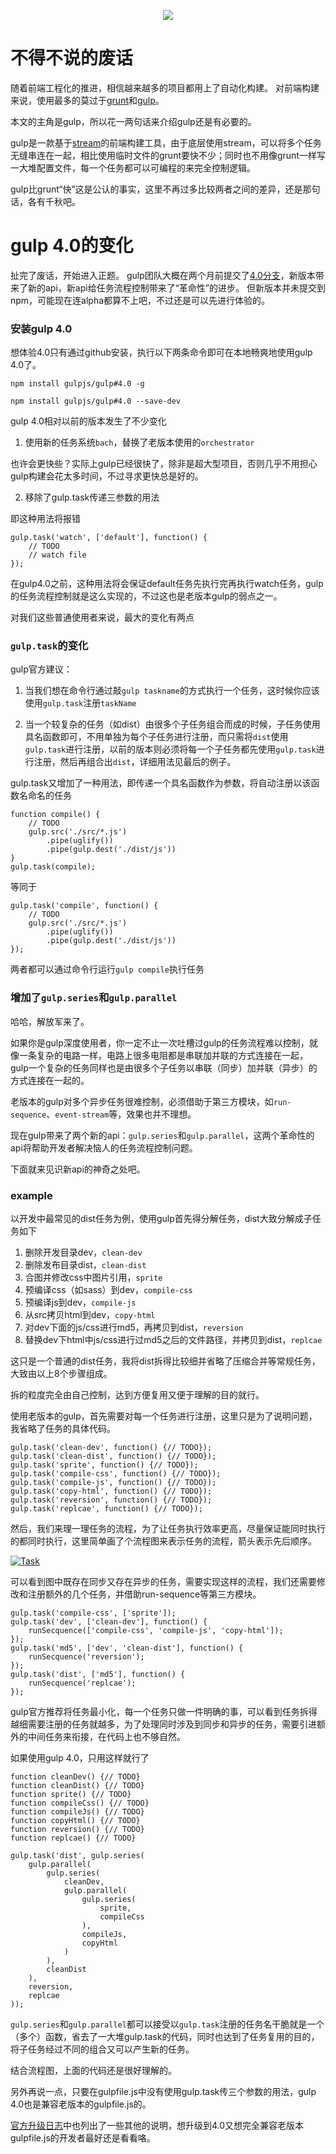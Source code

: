 <p align="center">
  <a href="http://gulpjs.com">
    <img src="https://raw.githubusercontent.com/gulpjs/artwork/master/gulp-2x.png">
  </a>
</p>

# 不得不说的废话
随着前端工程化的推进，相信越来越多的项目都用上了自动化构建。
对前端构建来说，使用最多的莫过于[grunt][grunt]和[gulp][gulp]。

本文的主角是gulp，所以花一两句话来介绍gulp还是有必要的。

gulp是一款基于[stream][stream]的前端构建工具，由于底层使用stream，可以将多个任务无缝串连在一起，相比使用临时文件的grunt要快不少；同时也不用像grunt一样写一大堆配置文件，每一个任务都可以可编程的来完全控制逻辑。

gulp比grunt“快”这是公认的事实，这里不再过多比较两者之间的差异，还是那句话，各有千秋吧。

# gulp 4.0的变化
扯完了废话，开始进入正题。
gulp团队大概在两个月前提交了[4.0分支][branch]，新版本带来了新的api，新api给任务流程控制带来了“革命性”的进步。
但新版本并未提交到npm，可能现在连alpha都算不上吧，不过还是可以先进行体验的。

### 安装gulp 4.0
想体验4.0只有通过github安装，执行以下两条命令即可在本地畅爽地使用gulp 4.0了。

`npm install gulpjs/gulp#4.0 -g`

`npm install gulpjs/gulp#4.0 --save-dev`

gulp 4.0相对以前的版本发生了不少变化

1. 使用新的任务系统`bach`，替换了老版本使用的`orchestrator`

也许会更快些？实际上gulp已经很快了，除非是超大型项目，否则几乎不用担心gulp构建会花太多时间，不过寻求更快总是好的。

2. 移除了gulp.task传递三参数的用法

即这种用法将报错
```
gulp.task('watch', ['default'], function() {
    // TODO
    // watch file
});
```
在gulp4.0之前，这种用法将会保证default任务先执行完再执行watch任务，gulp的任务流程控制就是这么实现的，不过这也是老版本gulp的弱点之一。

对我们这些普通使用者来说，最大的变化有两点
### `gulp.task`的变化
gulp官方建议：

1. 当我们想在命令行通过敲`gulp taskname`的方式执行一个任务，这时候你应该使用`gulp.task`注册`taskName`

2. 当一个较复杂的任务（如dist）由很多个子任务组合而成的时候，子任务使用具名函数即可，不用单独为每个子任务进行注册，而只需将`dist`使用`gulp.task`进行注册，以前的版本则必须将每一个子任务都先使用`gulp.task`进行注册，然后再组合出`dist`，详细用法见最后的例子。

gulp.task又增加了一种用法，即传递一个具名函数作为参数，将自动注册以该函数名命名的任务
```
function compile() {
    // TODO
    gulp.src('./src/*.js')
        .pipe(uglify())
        .pipe(gulp.dest('./dist/js'))
}
gulp.task(compile);
```
等同于
```
gulp.task('compile', function() {
    // TODO
    gulp.src('./src/*.js')
        .pipe(uglify())
        .pipe(gulp.dest('./dist/js'))
});
```
两者都可以通过命令行运行`gulp compile`执行任务

### 增加了`gulp.series`和`gulp.parallel`
哈哈，解放军来了。

如果你是gulp深度使用者，你一定不止一次吐槽过gulp的任务流程难以控制，就像一条复杂的电路一样，电路上很多电阻都是串联加并联的方式连接在一起，gulp一个复杂的任务同样也是由很多个子任务以串联（同步）加并联（异步）的方式连接在一起的。

老版本的gulp对多个异步任务很难控制，必须借助于第三方模块，如`run-sequence`、`event-stream`等，效果也并不理想。

现在gulp带来了两个新的api：`gulp.series`和`gulp.parallel`，这两个革命性的api将帮助开发者解决恼人的任务流程控制问题。

下面就来见识新api的神奇之处吧。
### example
以开发中最常见的dist任务为例，使用gulp首先得分解任务，dist大致分解成子任务如下

1. 删除开发目录dev，`clean-dev`
2. 删除发布目录dist，`clean-dist`
3. 合图并修改css中图片引用，`sprite`
4. 预编译css（如sass）到dev，`compile-css`
5. 预编译js到dev，`compile-js`
6. 从src拷贝html到dev，`copy-html`
7. 对dev下面的js/css进行md5，再拷贝到dist，`reversion`
8. 替换dev下html中js/css进行过md5之后的文件路径，并拷贝到dist，`replcae`

这只是一个普通的dist任务，我将dist拆得比较细并省略了压缩合并等常规任务，大致由以上8个步骤组成。

拆的粒度完全由自己控制，达到方便复用又便于理解的目的就行。

使用老版本的gulp，首先需要对每一个任务进行注册，这里只是为了说明问题，我省略了任务的具体代码。

```
gulp.task('clean-dev', function() {// TODO});
gulp.task('clean-dist', function() {// TODO});
gulp.task('sprite', function() {// TODO});
gulp.task('compile-css', function() {// TODO});
gulp.task('compile-js', function() {// TODO});
gulp.task('copy-html', function() {// TODO});
gulp.task('reversion', function() {// TODO});
gulp.task('replcae', function() {// TODO});
```

然后，我们来理一理任务的流程，为了让任务执行效率更高，尽量保证能同时执行的都同时执行，这里简单画了个流程图来表示任务的流程，箭头表示先后顺序。

[![Task][task-img]][task-img]

可以看到图中既存在同步又存在异步的任务，需要实现这样的流程，我们还需要修改和注册额外的几个任务，并借助run-sequence等第三方模块。

```
gulp.task('compile-css', ['sprite']);
gulp.task('dev', ['clean-dev'], function() {
    runSecquence(['compile-css', 'compile-js', 'copy-html']);
});
gulp.task('md5', ['dev', 'clean-dist'], function() {
    runSecquence('reversion');
});
gulp.task('dist', ['md5'], function() {
    runSecquence('replcae');
});
```
gulp官方推荐将任务最小化，每一个任务只做一件明确的事，可以看到任务拆得越细需要注册的任务就越多，为了处理同时涉及到同步和异步的任务，需要引进额外的中间任务来衔接，在代码上也不够自然。

如果使用gulp 4.0，只用这样就行了

```
function cleanDev() {// TODO}
function cleanDist() {// TODO}
function sprite() {// TODO}
function compileCss() {// TODO}
function compileJs() {// TODO}
function copyHtml() {// TODO}
function reversion() {// TODO}
function replcae() {// TODO}

gulp.task('dist', gulp.series(
    gulp.parallel(
        gulp.series(
            cleanDev,
            gulp.parallel(
                gulp.series(
                    sprite,
                    compileCss
                ),
                compileJs,
                copyHtml
            )
        ),
        cleanDist
    ),
    reversion,
    replcae
));
```

`gulp.series`和`gulp.parallel`都可以接受以`gulp.task`注册的任务名干脆就是一个（多个）函数，省去了一大堆gulp.task的代码，同时也达到了任务复用的目的，将子任务经过不同的组合又可以产生新的任务。

结合流程图，上面的代码还是很好理解的。

另外再说一点，只要在gulpfile.js中没有使用gulp.task传三个参数的用法，gulp 4.0也是兼容老版本的gulpfile.js的。

[官方升级日志][changelog]中也列出了一些其他的说明，想升级到4.0又想完全兼容老版本gulpfile.js的开发者最好还是看看咯。


[grunt]: http://gruntjs.com
[gulp]: http://gulpjs.com
[stream]: https://nodejs.org/api/stream.html
[branch]: https://github.com/gulpjs/gulp/tree/4.0
[gulp-img]: https://raw.githubusercontent.com/gulpjs/artwork/master/gulp-2x.png
[task-img]: http://www.alloyteam.com/wp-content/uploads/2015/07/gulp4.0.png
[changelog]: https://github.com/gulpjs/gulp/blob/4.0/CHANGELOG.md
